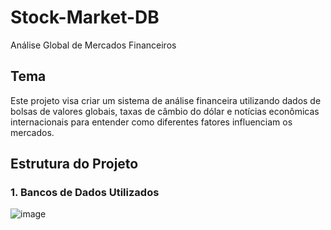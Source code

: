 # Stock-Market-DB
Análise Global de Mercados Financeiros

## Tema

Este projeto visa criar um sistema de análise financeira utilizando dados de bolsas de valores globais, taxas de câmbio do dólar e notícias econômicas internacionais para entender como diferentes fatores influenciam os mercados.

## Estrutura do Projeto

### 1.  Bancos de Dados Utilizados



![image](https://github.com/user-attachments/assets/1ea9ff18-e885-4084-a530-bbc6d363aefa)

